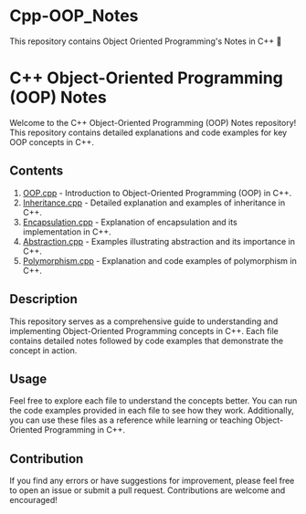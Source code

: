 # Cpp-OOP_Notes
This repository contains Object Oriented Programming's Notes in C++ 📝

# C++ Object-Oriented Programming (OOP) Notes
Welcome to the C++ Object-Oriented Programming (OOP) Notes repository! This repository contains detailed explanations and code examples for key OOP concepts in C++.

## Contents
1. [OOP.cpp](OOP.cpp) - Introduction to Object-Oriented Programming (OOP) in C++.
2. [Inheritance.cpp](Inheritance.cpp) - Detailed explanation and examples of inheritance in C++.
3. [Encapsulation.cpp](Encapsulation.cpp) - Explanation of encapsulation and its implementation in C++.
4. [Abstraction.cpp](Abstraction.cpp) - Examples illustrating abstraction and its importance in C++.
5. [Polymorphism.cpp](Polymorphism.cpp) - Explanation and code examples of polymorphism in C++.

## Description
This repository serves as a comprehensive guide to understanding and implementing Object-Oriented Programming concepts in C++. Each file contains detailed notes followed by code examples that demonstrate the concept in action.

## Usage
Feel free to explore each file to understand the concepts better. You can run the code examples provided in each file to see how they work. Additionally, you can use these files as a reference while learning or teaching Object-Oriented Programming in C++.

## Contribution
If you find any errors or have suggestions for improvement, please feel free to open an issue or submit a pull request. Contributions are welcome and encouraged!
